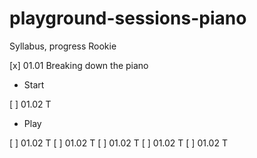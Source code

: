 # playground-sessions-piano
Syllabus, progress 
Rookie


[x] 01.01 Breaking down the piano
- Start

[ ] 01.02 T
- Play

[ ] 01.02 T
[ ] 01.02 T
[ ] 01.02 T
[ ] 01.02 T
[ ] 01.02 T
